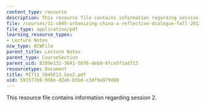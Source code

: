 ```yaml
---
content_type: resource
description: This resource file contains information regarding session 2.
file: /courses/11-s945-urbanizing-china-a-reflective-dialogue-fall-2013/591577b6956ed2abb5bdc3df9a979d89_MIT11_S945F13_Session2.pdf
file_type: application/pdf
learning_resource_types:
- Lecture Notes
ocw_type: OCWFile
parent_title: Lecture Notes
parent_type: CourseSection
parent_uid: 8399e131-3641-5b76-deb8-6fce5f1ad713
resourcetype: Document
title: MIT11_S945F13_Ses2.pdf
uid: 591577b6-956e-d2ab-b5bd-c3df9a979d89
---
```

This resource file contains information regarding session 2.

